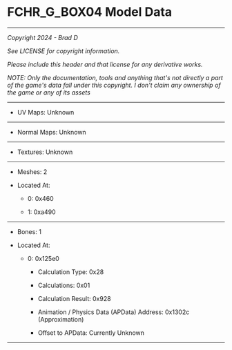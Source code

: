# FCHR_G_BOX04 Model Data

---

*Copyright 2024 - Brad D*

*See LICENSE for copyright information.*

*Please include this header and that license for any derivative works.*

*NOTE: Only the documentation, tools and anything that's not directly a part of the game's data fall under this copyright. I don't claim any ownership of the game or any of its assets*

---


* UV Maps: Unknown

---

* Normal Maps: Unknown

---

* Textures: Unknown

---

* Meshes: 2

* Located At:

  * 0: 0x460

  * 1: 0xa490

---

* Bones: 1

* Located At:

  * 0: 0x125e0

    * Calculation Type: 0x28

    * Calculations: 0x01

    * Calculation Result: 0x928

    * Animation / Physics Data (APData) Address: 0x1302c (Approximation)

    * Offset to APData: Currently Unknown

---

